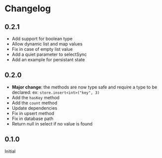 # Changelog

## 0.2.1

- Add support for boolean type
- Allow dynamic list and map values
- Fix in case of empty list value
- Add a quiet parameter to selectSync
- Add an example for persistant state

## 0.2.0

- **Major change**: the methods are now type safe and require a type to be declared: ex: `store.insert<int>("key", 3)`
- Add the `hasKey` method
- Add the `count` method
- Update dependencies
- Fix in upsert method
- Fix in database path
- Return null in select if no value is found

## 0.1.0

Initial
